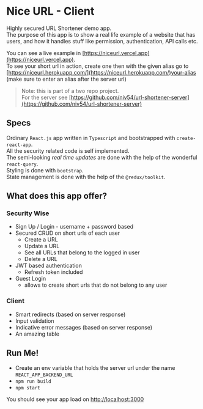 # Nice URL - Client

Highly secured URL Shortener demo app.  
The purpose of this app is to show a real life example of a website that has users, and how it handles stuff like permission, authentication, API calls etc.

You can see a live example in [https://niceurl.vercel.app](https://niceurl.vercel.app).  
To see your short url in action, create one then with the given alias go to [https://niceurl.herokuapp.com/](https://niceurl.herokuapp.com/)your-alias (make sure to enter an alias after the server url)

> Note: this is part of a two repo project.  
> For the server see [https://github.com/niv54/url-shortener-server](https://github.com/niv54/url-shortener-server)

## Specs

Ordinary `React.js` app written in `Typescript` and bootstrapped with `create-react-app`.  
All the security related code is self implemented.  
The semi-looking *real time updates* are done with the help of the wonderful `react-query`.  
Styling is done with `bootstrap`.  
State management is done with the help of the `@redux/toolkit`.  

## What does this app offer?

### Security Wise

* Sign Up / Login  - username + password based
* Secured CRUD on short urls of each user
  * Create a URL
  * Update a URL
  * See all URLs that belong to the logged in user
  * Delete a URL
* JWT based authentication
  * Refresh token included
* Guest Login
  * allows to create short urls that do not belong to any user

### Client

* Smart redirects (based on server response)
* Input validation
* Indicative error messages (based on server response)
* An amazing table

## Run Me!

* Create an env variable that holds the server url under the name `REACT_APP_BACKEND_URL`
* `npm run build`
* `npm start`

You should see your app load on [http://localhost:3000](http://localhost:3000)
